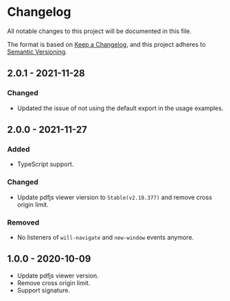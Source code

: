 # Changelog

All notable changes to this project will be documented in this file.

The format is based on [Keep a Changelog](https://keepachangelog.com/en/1.0.0/),
and this project adheres to [Semantic Versioning](https://semver.org/spec/v2.0.0.html).

## 2.0.1 - 2021-11-28

### Changed

- Updated the issue of not using the default export in the usage examples.

## 2.0.0 - 2021-11-27

### Added

- TypeScript support.

### Changed

- Update pdfjs viewer viersion to `Stable(v2.10.377)` and remove cross origin limit.

### Removed

- No listeners of `will-navigate` and `new-window` events anymore.

## 1.0.0 - 2020-10-09

- Update pdfjs viewer version.
- Remove cross origin limit.
- Support signature.
